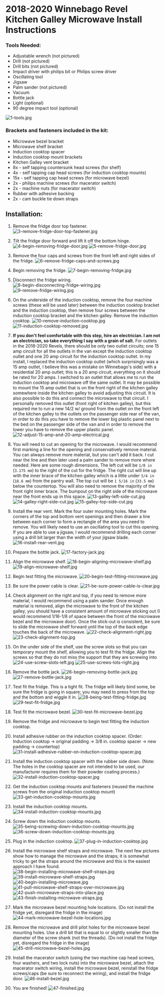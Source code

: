 # 2018-2020 Winnebago Revel Kitchen Galley Microwave Install Instructions

### Tools Needed:

- Adjustable wrench (not pictured)
- Drill (not pictured)
- Drill bits (not pictured)
- Impact driver with philips bit or Philips screw driver 
- Oscillating tool
- Jigsaw
- Palm sander (not pictured)
- Vacuum
- Bottle jack
- Light (optional)
- 90 degree impact tool (optional)

![1-tools.jpg](2018-2020-Winnebago-Revel-Kitchen-Galley-Microwave-Install-Instructions-images/1-tools.jpg)

### Brackets and fasteners included in the kit:

- Microwave bezel bracket
- Microwave shelf bracket
- Induction cooktop spacer
- Induction cooktop mount brackets
- Kitchen Galley vent bracket
- 8x - self tapping countersunk head screws (for shelf)
- 4x - self tapping cap head screws (for induction cooktop mounts)
- 15x - self tapping cap head screws (for microwave bezel)
- 2x - philips machine screws (for macerator switch)
- 2x - machine nuts (for macerator switch)
- Rubber with adhesive backing
- 2x - cam buckle tie down straps

## Installation:

1. Remove the fridge door top fastener.
![3-remove-fridge-door-top-fastener.jpg](2018-2020-Winnebago-Revel-Kitchen-Galley-Microwave-Install-Instructions-images/3-remove-fridge-door-top-fastener.jpg)

2. Tilt the fridge door forward and lift it off the bottom hinge.
![4-begin-removing-fridge-door.jpg](2018-2020-Winnebago-Revel-Kitchen-Galley-Microwave-Install-Instructions-images/4-begin-removing-fridge-door.jpg)
![5-remove-fridge-door.jpg](2018-2020-Winnebago-Revel-Kitchen-Galley-Microwave-Install-Instructions-images/5-remove-fridge-door.jpg)

3. Remove the four caps and screws from the front left and right sides of the fridge.
![6-remove-fridge-caps-and-screws.jpg](2018-2020-Winnebago-Revel-Kitchen-Galley-Microwave-Install-Instructions-images/6-remove-fridge-caps-and-screws.jpg)

4. Begin removing the fridge.
![7-begin-removing-fridge.jpg](2018-2020-Winnebago-Revel-Kitchen-Galley-Microwave-Install-Instructions-images/7-begin-removing-fridge.jpg)

5. Disconnect the fridge wiring.
![8-begin-disconnecting-fridge-wiring.jpg](2018-2020-Winnebago-Revel-Kitchen-Galley-Microwave-Install-Instructions-images/8-begin-disconnecting-fridge-wiring.jpg)
![9-remove-fridge-wiring.jpg](2018-2020-Winnebago-Revel-Kitchen-Galley-Microwave-Install-Instructions-images/9-remove-fridge-wiring.jpg)

6. On the underside of the induction cooktop, remove the four machine screws (these will be used later) between the induction cooktop bracket and the induction cooktop, then remove four screws between the induction cooktop bracket and the kitchen galley. Remove the induction cooktop.
![10-remove-induction-cooktop.jpg](2018-2020-Winnebago-Revel-Kitchen-Galley-Microwave-Install-Instructions-images/10-remove-induction-cooktop.jpg)
![11-induction-cooktop-removed.jpg](2018-2020-Winnebago-Revel-Kitchen-Galley-Microwave-Install-Instructions-images/11-induction-cooktop-removed.jpg)

7. **If you don't feel comfortable with this step, hire an electrician. I am not an electrician, so take everything I say with a grain of salt.** For outlets in the 2018-2020 Revels, there should be only two outlet circuits; one 15 amp circuit for all the outlets in the van except the induction cooktop outlet and one 20 amp circuit for the induction cooktop outlet. In my install, I replaced the induction cooktop outlet (which surprisingly was a 15 amp outlet, I believe this was a mistake on Winnebago's side) with a residential 20 amp outlet; this is a 20 amp circuit, everything on it should be rated for 20 amps. I switched to an outlet that allows me to run the induction cooktop and microwave off the same outlet. It may be possible to mount the 15 amp outlet that is on the front right of the kitchen galley somewhere inside the kitchen galley to avoid adjusting this circuit. It is also possible to do this and connect the microwave to that circuit. I personally removed this outlet (front right of kitchen galley), but this required me to run a new 14/2 w/ ground from the outlet on the front left of the kitchen galley to the outlets on the passenger side rear of the van, in order to do this you have to remove the lower big plastic panel next to the bed on the passenger side of the van and in order to remove the lower you have to remove the upper plastic panel.
![12-adjust-15-amp-and-20-amp-electrical.jpg](2018-2020-Winnebago-Revel-Kitchen-Galley-Microwave-Install-Instructions-images/12-adjust-15-amp-and-20-amp-electrical.jpg)

8. You will need to cut an opening for the microwave. I would recommend first marking a line for the opening and conservatively remove material. You can always remove more material, but you can't add it back. I cut near the line and then later used a palm sander to remove more where needed. Here are some rough dimensions. The left cut will be `1/8 in` (`3.175 mm`) to the right of the cut for the fridge. The right cut will line up with the inner brace of the kitchen galley which is a little under `3/4 in` (`18.6 mm`) from the pantry wall. The top cut will be `1 5/16 in` (`33.5 mm`) below the countertop. You will also need to remove the majority of the front right inner brace. The bumpout on the right side of the microwave near the front ends up in this space.
![13-galley-left-side-cut.jpg](2018-2020-Winnebago-Revel-Kitchen-Galley-Microwave-Install-Instructions-images/13-galley-left-side-cut.jpg)
![14-galley-right-side-cut.jpg](2018-2020-Winnebago-Revel-Kitchen-Galley-Microwave-Install-Instructions-images/14-galley-right-side-cut.jpg)
![15-galley-top-side-cut.jpg](2018-2020-Winnebago-Revel-Kitchen-Galley-Microwave-Install-Instructions-images/15-galley-top-side-cut.jpg)

9. Install the rear vent. Mark the four outer mounting holes. Mark the corners of the top and bottom vent openings and then drawer a line between each corner to form a rectangle of the area you need to remove. You will likely need to use an oscillating tool to cut this opening. If you are able to use a jigsaw, I would recommend drilling each corner using a drill bit larger than the width of your jigsaw blade.
![16-install-rear-vent.jpg](2018-2020-Winnebago-Revel-Kitchen-Galley-Microwave-Install-Instructions-images/16-install-rear-vent.jpg)

10. Prepare the bottle jack.
![17-factory-jack.jpg](2018-2020-Winnebago-Revel-Kitchen-Galley-Microwave-Install-Instructions-images/17-factory-jack.jpg)

11. Align the microwave shelf.
![18-begin-aligning-microwave-shelf.jpg](2018-2020-Winnebago-Revel-Kitchen-Galley-Microwave-Install-Instructions-images/18-begin-aligning-microwave-shelf.jpg)
![19-align-microwave-shelf.jpg](2018-2020-Winnebago-Revel-Kitchen-Galley-Microwave-Install-Instructions-images/19-align-microwave-shelf.jpg)

12. Begin test fitting the microwave.
![20-begin-test-fitting-microwave.jpg](2018-2020-Winnebago-Revel-Kitchen-Galley-Microwave-Install-Instructions-images/20-begin-test-fitting-microwave.jpg)

13. Be sure the power cable is clear.
![21-be-sure-power-cable-is-clear.jpg](2018-2020-Winnebago-Revel-Kitchen-Galley-Microwave-Install-Instructions-images/21-be-sure-power-cable-is-clear.jpg)

14. Check alignment on the right and top, if you need to remove more material, I would recommend using a palm sander. Once enough material is removed, align the microwave to the front of the kitchen galley, you should have a consistent amount of microwave sticking out (I would recommend 1/16-1/8 of space between the front of the microwave bezel and the microwave door). Once the stick-out is consistent, be sure to slide the microwave shelf forward until the top of the back edge touches the back of the microwave.
![22-check-alignment-right.jpg](2018-2020-Winnebago-Revel-Kitchen-Galley-Microwave-Install-Instructions-images/22-check-alignment-right.jpg)
![23-check-alignment-top.jpg](2018-2020-Winnebago-Revel-Kitchen-Galley-Microwave-Install-Instructions-images/23-check-alignment-top.jpg)

15. On the under side of the shelf, use the screw slots so that you can temporary mount the shelf, allowing you to test fit the fridge. Align the screws so that they do not miss the support that they are screwing into
![24-use-screw-slots-left.jpg](2018-2020-Winnebago-Revel-Kitchen-Galley-Microwave-Install-Instructions-images/24-use-screw-slots-left.jpg)
![25-use-screws-lots-right.jpg](2018-2020-Winnebago-Revel-Kitchen-Galley-Microwave-Install-Instructions-images/25-use-screws-lots-right.jpg)

16. Remove the bottle jack.
![26-begin-removing-bottle-jack.jpg](2018-2020-Winnebago-Revel-Kitchen-Galley-Microwave-Install-Instructions-images/26-begin-removing-bottle-jack.jpg)
![27-remove-bottle-jack.jpg](2018-2020-Winnebago-Revel-Kitchen-Galley-Microwave-Install-Instructions-images/27-remove-bottle-jack.jpg)

17. Test fit the fridge. This is a tight fit. The fridge will likely bind some, be sure the fridge is going in square; you may need to press from the top and the bottom and wiggle it in.
![28-being-test-fitting-fridge.jpg](2018-2020-Winnebago-Revel-Kitchen-Galley-Microwave-Install-Instructions-images/28-being-test-fitting-fridge.jpg)
![29-test-fit-fridge.jpg](2018-2020-Winnebago-Revel-Kitchen-Galley-Microwave-Install-Instructions-images/29-test-fit-fridge.jpg)

18. Test fit the microwave bezel.
![30-test-fit-microwave-bezel.jpg](2018-2020-Winnebago-Revel-Kitchen-Galley-Microwave-Install-Instructions-images/30-test-fit-microwave-bezel.jpg)
19. Remove the fridge and microwave to begin test fitting the induction cooktop.
20. Install adhesive rubber on the induction cooktop spacer. (Order: Induction cooktop -> original padding -> 3/8 in. cooktop spacer -> new padding -> countertop)
![31-install-adhesive-rubber-on-induction-cooktop-spacer.jpg](2018-2020-Winnebago-Revel-Kitchen-Galley-Microwave-Install-Instructions-images/31-install-adhesive-rubber-on-induction-cooktop-spacer.jpg)

21. Install the induction cooktop spacer with the rubber side down. (Note: The holes in the cooktop spacer are not intended to be used, our manufacturer requires them for their powder coating process.)
![32-install-induction-cooktop-spacer.jpg](2018-2020-Winnebago-Revel-Kitchen-Galley-Microwave-Install-Instructions-images/32-install-induction-cooktop-spacer.jpg)

22. Get the induction cooktop mounts and fasteners (reused the machine screws from the original induction cooktop mount)
![33-get-induction-cooktop-mounts.jpg](2018-2020-Winnebago-Revel-Kitchen-Galley-Microwave-Install-Instructions-images/33-get-induction-cooktop-mounts.jpg)

23. Install the induction cooktop mounts.
![34-install-induction-cooktop-mounts.jpg](2018-2020-Winnebago-Revel-Kitchen-Galley-Microwave-Install-Instructions-images/34-install-induction-cooktop-mounts.jpg)

24. Screw down the induction cooktop mounts.
![35-being-screwing-down-induction-cooktop-mounts.jpg](2018-2020-Winnebago-Revel-Kitchen-Galley-Microwave-Install-Instructions-images/35-being-screwing-down-induction-cooktop-mounts.jpg)
![36-screw-down-induction-cooktop-mounts.jpg](2018-2020-Winnebago-Revel-Kitchen-Galley-Microwave-Install-Instructions-images/36-screw-down-induction-cooktop-mounts.jpg)

25. Plug in the induction cooktop.
![37-plug-in-induction-cooktop.jpg](2018-2020-Winnebago-Revel-Kitchen-Galley-Microwave-Install-Instructions-images/37-plug-in-induction-cooktop.jpg)

26. Install the microwave shelf straps and microwave. The next few pictures show how to manage the microwave and the straps; it is somewhat tricky to get the straps around the microwave and this is the easiest approach I have found.
![38-begin-installing-microwave-shelf-straps.jpg](2018-2020-Winnebago-Revel-Kitchen-Galley-Microwave-Install-Instructions-images/38-begin-installing-microwave-shelf-straps.jpg)
![39-install-microwave-shelf-straps.jpg](2018-2020-Winnebago-Revel-Kitchen-Galley-Microwave-Install-Instructions-images/39-install-microwave-shelf-straps.jpg)
![40-begin-installing-microwave.jpg](2018-2020-Winnebago-Revel-Kitchen-Galley-Microwave-Install-Instructions-images/40-begin-installing-microwave.jpg)
![41-pull-microwave-shelf-straps-over-microwave.jpg](2018-2020-Winnebago-Revel-Kitchen-Galley-Microwave-Install-Instructions-images/41-pull-microwave-shelf-straps-over-microwave.jpg)
![42-push-microwave-straps-into-place.jpg](2018-2020-Winnebago-Revel-Kitchen-Galley-Microwave-Install-Instructions-images/42-push-microwave-straps-into-place.jpg)
![43-finish-installing-microwave-straps.jpg](2018-2020-Winnebago-Revel-Kitchen-Galley-Microwave-Install-Instructions-images/43-finish-installing-microwave-straps.jpg)

27. Mark the microwave bezel mounting hole locations. (Do not install the fridge yet, disregard the fridge in the image)
![44-mark-microwave-bezel-hole-locations.jpg](2018-2020-Winnebago-Revel-Kitchen-Galley-Microwave-Install-Instructions-images/44-mark-microwave-bezel-hole-locations.jpg)

28. Remove the microwave and drill pilot holes for the microwave bezel mounting holes. Use a drill bit that is equal to or slightly smaller than the diameter of the screw shank (not the threads). (Do not install the fridge yet, disregard the fridge in the image)
![45-drill-microwave-bezel-holes.jpg](2018-2020-Winnebago-Revel-Kitchen-Galley-Microwave-Install-Instructions-images/45-drill-microwave-bezel-holes.jpg)

29. Install the macerator switch (using the two machine cap head screws, four washers, and two lock nuts) into the microwave bezel, attach the macerator switch wiring, install the microwave bezel, reinstall the fridge screws/caps (be sure to reconnect the wiring), and install the fridge door.
![46-install-bezel.jpg](2018-2020-Winnebago-Revel-Kitchen-Galley-Microwave-Install-Instructions-images/46-install-bezel.jpg)

30. You are finished!
![47-finished.jpg](2018-2020-Winnebago-Revel-Kitchen-Galley-Microwave-Install-Instructions-images/47-finished.jpg)
